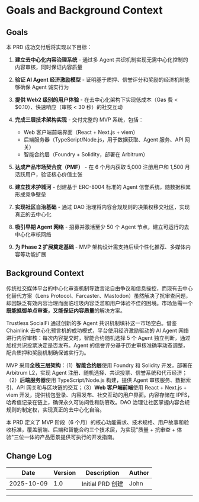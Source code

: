 # Goals and Background Context

## Goals

本 PRD 成功交付后将实现以下目标：

1. **建立去中心化内容治理系统** - 通过多 Agent 共识机制实现无需中心化控制的内容审核，同时保证内容质量

2. **验证 AI Agent 经济激励模型** - 证明基于质押、信誉评分和奖励的经济机制能够确保 Agent 诚实行为

3. **提供 Web2 级别的用户体验** - 在去中心化架构下实现低成本（Gas 费 < $0.10）、快速响应（审核 < 30 秒）的社交互动

4. **完成三层技术架构实现** - 交付完整的 MVP 系统，包括：

   - Web 客户端前端界面（React + Next.js + viem）
   - 后端服务器（TypeScript/Node.js，用于数据获取、Agent 服务、API 网关）
   - 智能合约层（Foundry + Solidity，部署在 Arbitrum）

5. **达成产品市场契合度（PMF）** - 在 6 个月内获取 5,000 注册用户和 1,500 月活跃用户，验证核心价值主张

6. **建立技术护城河** - 创建基于 ERC-8004 标准的 Agent 信誉系统，随数据积累形成竞争壁垒

7. **实现社区自治基础** - 通过 DAO 治理将内容合规规则的决策权移交社区，实现真正的去中心化

8. **吸引早期 Agent 网络** - 招募并激活至少 50 个 Agent 节点，建立可运行的去中心化审核网络

9. **为 Phase 2 扩展奠定基础** - MVP 架构设计需支持后续个性化推荐、多媒体内容等功能扩展

## Background Context

传统社交媒体平台的中心化审查机制导致言论自由争议和信息操控，而现有去中心化替代方案（Lens Protocol、Farcaster、Mastodon）虽然解决了抗审查问题，却因缺乏有效内容治理而面临垃圾内容泛滥和用户体验不佳的困境。市场急需一个**既能抵御单点审查，又能保证内容质量**的解决方案。

Trustless SocialFi 通过创新的多 Agent 共识机制填补这一市场空白。借鉴 Chainlink 去中心化预言机的成功模式，平台使用经济激励驱动的 AI Agent 网络进行内容审核：每次内容提交时，智能合约随机选择 5 个 Agent 独立判断，通过加权共识投票决定是否发布。Agent 的信誉评分基于历史审核准确率动态调整，配合质押和奖励机制确保诚实行为。

MVP 采用**全栈三层架构**：（1）**智能合约层**使用 Foundry 和 Solidity 开发，部署在 Arbitrum L2，实现 Agent 注册、随机选择、共识投票、信誉系统和代币经济；（2）**后端服务器**使用 TypeScript/Node.js 构建，提供 Agent 审核服务、数据索引、API 网关和与区块链的交互；（3）**Web 客户端前端**使用 React + Next.js + viem 开发，提供钱包登录、内容发布、社交互动的用户界面。内容存储在 IPFS，哈希值记录在链上，确保永久可访问性和防篡改。DAO 治理让社区掌握内容合规规则的制定权，实现真正的去中心化自治。

本 PRD 定义了 MVP 阶段（6 个月）的核心功能需求、技术规格、用户故事和验收标准，覆盖前端、后端和智能合约三个技术层，为实现"质量 + 抗审查 + 体验"三位一体的产品愿景提供可执行的开发指南。

## Change Log

| Date       | Version | Description      | Author |
| ---------- | ------- | ---------------- | ------ |
| 2025-10-09 | 1.0     | Initial PRD 创建 | John   |

---
